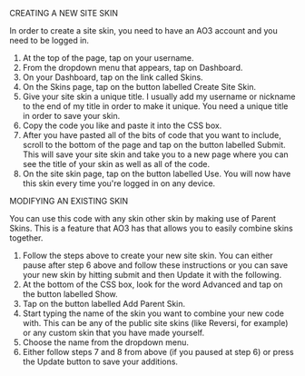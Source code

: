 CREATING A NEW SITE SKIN

In order to create a site skin, you need to have an AO3 account and you need to be logged in. 

1. At the top of the page, tap on your username.
2. From the dropdown menu that appears, tap on Dashboard.
3. On your Dashboard, tap on the link called Skins.
4. On the Skins page, tap on the button labelled Create Site Skin.
5. Give your site skin a unique title. I usually add my username or nickname to the end of my title in order to make it unique. You need a unique title in order to save your skin.
6. Copy the code you like and paste it into the CSS box. 
7. After you have pasted all of the bits of code that you want to include, scroll to the bottom of the page and tap on the button labelled Submit. This will save your site skin and take you to a new page where you can see the title of your skin as well as all of the code.
8. On the site skin page, tap on the button labelled Use. You will now have this skin every time you're logged in on any device. 


MODIFYING AN EXISTING SKIN

You can use this code with any skin other skin by making use of Parent Skins. This is a feature that AO3 has that allows you to easily combine skins together. 

1. Follow the steps above to create your new site skin. You can either pause after step 6 above and follow these instructions or you can save your new skin by hitting submit and then Update it with the following. 
2. At the bottom of the CSS box, look for the word Advanced and tap on the button labelled Show.
3. Tap on the button labelled Add Parent Skin.
4. Start typing the name of the skin you want to combine your new code with. This can be any of the public site skins (like Reversi, for example) or any custom skin that you have made yourself.
5. Choose the name from the dropdown menu.
6. Either follow steps 7 and 8 from above (if you paused at step 6) or press the Update button to save your additions.
